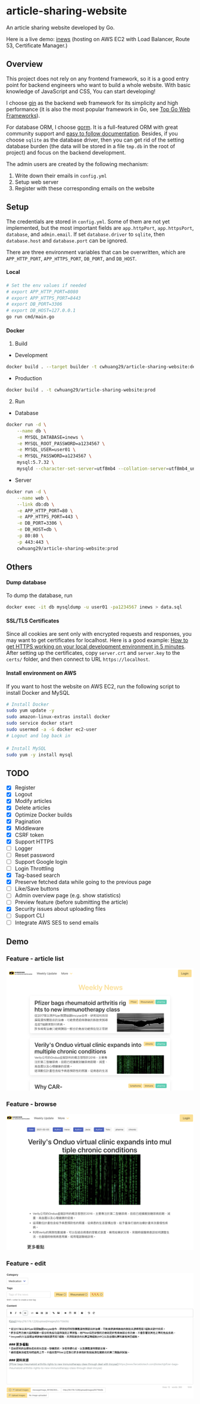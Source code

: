 # article-sharing-website
An article sharing website developed by Go.

Here is a live demo: [inews](https://www.inewsforpharm.com/) (hosting on AWS EC2 with Load Balancer, Route 53, Certificate Manager.)

## Overview
This project does not rely on any frontend framework, so it is a good entry point for backend engineers who want to build a whole website. With basic knowledge of JavaScript and CSS, You can start developing!

I choose [gin](https://github.com/gin-gonic/gin) as the backend web framework for its simplicity and high performance (it is also the most popular framework in Go, see [Top Go Web Frameworks](https://github.com/mingrammer/go-web-framework-stars)).

For database ORM, I choose [gorm](https://github.com/go-gorm/gorm). It is a full-featured ORM with great community support and [easy to follow documentation](https://gorm.io/docs/).
Besides, if you choose `sqlite` as the database driver, then you can get rid of the setting database burden (the data will be stored in a file `tmp.db` in the root of project) and focus on the backend development.

The admin users are created by the following mechanism:
1. Write down their emails in `config.yml`
2. Setup web server
3. Register with these corresponding emails on the website

## Setup
The credentials are stored in `config.yml`. Some of them are not yet implemented, but the most important fields are `app.httpPort`, `app.httpsPort`, `database`, and `admin.email`.  If set `database.driver` to `sqlite`, then `database.host` and `database.port` can be ignored.

There are three environment variables that can be overwritten, which are `APP_HTTP_PORT`, `APP_HTTPS_PORT`, `DB_PORT`, and `DB_HOST`.

#### Local
```bash
# Set the env values if needed
# export APP_HTTP_PORT=8080
# export APP_HTTPS_PORT=8443
# export DB_PORT=3306
# export DB_HOST=127.0.0.1
go run cmd/main.go
```

#### Docker
1. Build
* Development
```bash
docker build . --target builder -t cwhuang29/article-sharing-website:dev
```
* Production
```bash
docker build . -t cwhuang29/article-sharing-website:prod
```

2. Run
* Database
```bash
docker run -d \
    --name db \
    -e MYSQL_DATABASE=inews \
    -e MYSQL_ROOT_PASSWORD=a1234567 \
    -e MYSQL_USER=user01 \
    -e MYSQL_PASSWORD=a1234567 \
    mysql:5.7.32 \
    mysqld --character-set-server=utf8mb4 --collation-server=utf8mb4_unicode_ci
```
* Server
```bash
docker run -d \
    --name web \
    --link db:db \
    -e APP_HTTP_PORT=80 \
    -e APP_HTTPS_PORT=443 \
    -e DB_PORT=3306 \
    -e DB_HOST=db \
    -p 80:80 \
    -p 443:443 \
    cwhuang29/article-sharing-website:prod
```

## Others

#### Dump database
To dump the database, run
```bash
docker exec -it db mysqldump -u user01 -pa1234567 inews > data.sql
```

#### SSL/TLS Certificates
Since all cookies are sent only with encrypted requests and responses, you may want to get certificates for localhost. Here is a good example: [How to get HTTPS working on your local development environment in 5 minutes](https://www.freecodecamp.org/news/how-to-get-https-working-on-your-local-development-environment-in-5-minutes-7af615770eec/).
After setting up the certificates, copy `server.crt` and `server.key` to the `certs/` folder, and then connect to URL `https://localhost`.

#### Install environment on AWS
If you want to host the website on AWS EC2, run the following script to install Docker and MySQL
```bash
# Install Docker
sudo yum update -y
sudo amazon-linux-extras install docker
sudo service docker start
sudo usermod -a -G docker ec2-user
# Logout and log back in

# Install MySQL
sudo yum -y install mysql
```

## TODO
- [x]  Register
- [x]  Logout
- [x]  Modify articles
- [x]  Delete articles
- [x]  Optimize Docker builds
- [x]  Pagination
- [x]  Middleware
- [x]  CSRF token
- [x]  Support HTTPS
- [ ]  Logger
- [ ]  Reset password
- [ ]  Support Google login
- [ ]  Login Throttling
- [x]  Tag-based search
- [x]  Preserve fetched data while going to the previous page
- [ ]  Like/Save buttons
- [ ]  Admin overview page (e.g. show statistics)
- [ ]  Preview feature (before submitting the article)
- [x]  Security issues about uploading files
- [ ]  Support CLI
- [ ]  Integrate AWS SES to send emails

## Demo
### Feature - article list
![Articles List](demo/articles-list.png)
### Feature - browse
![Browse](demo/browse.png)
### Feature - edit
![Edit](demo/edit.png)
